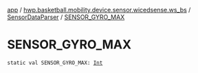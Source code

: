 [app](../../index.md) / [hwp.basketball.mobility.device.sensor.wicedsense.ws_bs](../index.md) / [SensorDataParser](index.md) / [SENSOR_GYRO_MAX](.)

# SENSOR_GYRO_MAX

`static val SENSOR_GYRO_MAX: `[`Int`](https://kotlinlang.org/api/latest/jvm/stdlib/kotlin/-int/index.html)